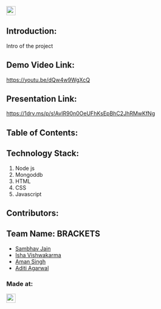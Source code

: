 

<a href="https://hack36.com"> <img src="https://cutt.ly/BuiltAtHack36" height=24px> </a>


## Introduction:
  Intro of the project
  
## Demo Video Link:
  <a href="https://youtu.be/dQw4w9WgXcQ">https://youtu.be/dQw4w9WgXcQ</a>
  
## Presentation Link:
  <a href="https://1drv.ms/p/s!AvIR90n0OeUFhKsEpBhC2JhRMwKfNg"> https://1drv.ms/p/s!AvIR90n0OeUFhKsEpBhC2JhRMwKfNg </a>
  
  
## Table of Contents:

## Technology Stack:
  1) Node js
  2) Mongoddb
  3) HTML
  4) CSS
  5) Javascript
  

## Contributors:

<h2>Team Name: BRACKETS</h2>

* [Sambhav Jain](https://github.com/samjain233)
* [Isha Vishwakarma](https://github.com/ishavishwakarma29)
* [Aman Singh](https://github.com/amansingh0811)
* [Aditi Agarwal](https://github.com/imaditiag)


### Made at:
<a href="https://hack36.com"> <img src="https://cutt.ly/BuiltAtHack36" height=24px> </a>
